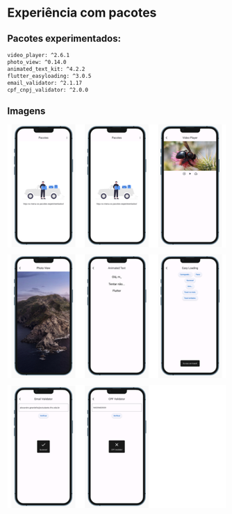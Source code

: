 # Experiência com pacotes

## Pacotes experimentados: 

```
video_player: ^2.6.1
photo_view: ^0.14.0
animated_text_kit: ^4.2.2
flutter_easyloading: ^3.0.5
email_validator: ^2.1.17
cpf_cnpj_validator: ^2.0.0
```

## Imagens

![screen](/readme/1.png)

![screen](/readme/2.png)

![screen](/readme/3.png)